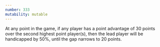 ```yaml
---
number: 333
mutability: mutable
---
```


At any point in the game, if any player has a point advantage of 30 points over the second highest point player(s), then the lead player will be handicapped by 50%, until the gap narrows to 20 points.
